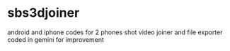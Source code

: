 # sbs3djoiner
android and iphone codes for 2 phones shot video joiner and file exporter coded in gemini for improvement

